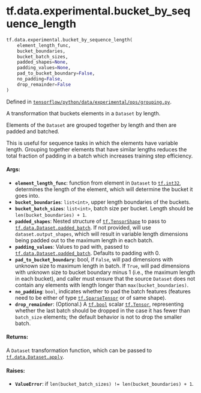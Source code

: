 <div itemscope itemtype="http://developers.google.com/ReferenceObject">
<meta itemprop="name" content="tf.data.experimental.bucket_by_sequence_length" />
<meta itemprop="path" content="Stable" />
</div>

# tf.data.experimental.bucket_by_sequence_length

``` python
tf.data.experimental.bucket_by_sequence_length(
    element_length_func,
    bucket_boundaries,
    bucket_batch_sizes,
    padded_shapes=None,
    padding_values=None,
    pad_to_bucket_boundary=False,
    no_padding=False,
    drop_remainder=False
)
```



Defined in [`tensorflow/python/data/experimental/ops/grouping.py`](/code/stable/tensorflow/python/data/experimental/ops/grouping.py).

A transformation that buckets elements in a `Dataset` by length.

Elements of the `Dataset` are grouped together by length and then are padded
and batched.

This is useful for sequence tasks in which the elements have variable length.
Grouping together elements that have similar lengths reduces the total
fraction of padding in a batch which increases training step efficiency.

#### Args:

* <b>`element_length_func`</b>: function from element in `Dataset` to <a href="../../../tf/dtypes.md#int32"><code>tf.int32</code></a>,
    determines the length of the element, which will determine the bucket it
    goes into.
* <b>`bucket_boundaries`</b>: `list<int>`, upper length boundaries of the buckets.
* <b>`bucket_batch_sizes`</b>: `list<int>`, batch size per bucket. Length should be
    `len(bucket_boundaries) + 1`.
* <b>`padded_shapes`</b>: Nested structure of <a href="../../../tf/TensorShape.md"><code>tf.TensorShape</code></a> to pass to
    <a href="../../../tf/data/Dataset.md#padded_batch"><code>tf.data.Dataset.padded_batch</code></a>. If not provided, will use
    `dataset.output_shapes`, which will result in variable length dimensions
    being padded out to the maximum length in each batch.
* <b>`padding_values`</b>: Values to pad with, passed to
    <a href="../../../tf/data/Dataset.md#padded_batch"><code>tf.data.Dataset.padded_batch</code></a>. Defaults to padding with 0.
* <b>`pad_to_bucket_boundary`</b>: bool, if `False`, will pad dimensions with unknown
    size to maximum length in batch. If `True`, will pad dimensions with
    unknown size to bucket boundary minus 1 (i.e., the maximum length in each
    bucket), and caller must ensure that the source `Dataset` does not contain
    any elements with length longer than `max(bucket_boundaries)`.
* <b>`no_padding`</b>: `bool`, indicates whether to pad the batch features (features
    need to be either of type <a href="../../../tf/sparse/SparseTensor.md"><code>tf.SparseTensor</code></a> or of same shape).
* <b>`drop_remainder`</b>: (Optional.) A <a href="../../../tf/dtypes.md#bool"><code>tf.bool</code></a> scalar <a href="../../../tf/Tensor.md"><code>tf.Tensor</code></a>, representing
    whether the last batch should be dropped in the case it has fewer than
    `batch_size` elements; the default behavior is not to drop the smaller
    batch.


#### Returns:

A `Dataset` transformation function, which can be passed to
<a href="../../../tf/data/Dataset.md#apply"><code>tf.data.Dataset.apply</code></a>.


#### Raises:

* <b>`ValueError`</b>: if `len(bucket_batch_sizes) != len(bucket_boundaries) + 1`.